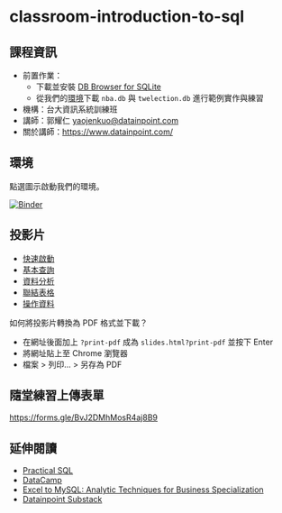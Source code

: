 # classroom-introduction-to-sql

## 課程資訊

- 前置作業： 
    - 下載並安裝 [DB Browser for SQLite](https://sqlitebrowser.org/dl/)
    - 從我們的[環境](https://mybinder.org/v2/gh/datainpoint/classroom-introduction-to-sql/master)下載 `nba.db` 與 `twelection.db` 進行範例實作與練習
- 機構：台大資訊系統訓練班
- 講師：郭耀仁 <yaojenkuo@datainpoint.com> 
- 關於講師：<https://www.datainpoint.com/>

## 環境

點選圖示啟動我們的環境。

[![Binder](https://mybinder.org/badge_logo.svg)](https://mybinder.org/v2/gh/datainpoint/classroom-introduction-to-sql/master)

## 投影片

- [快速啟動](slides/01-getting-started.slides.html)
- [基本查詢](slides/02-retrieving-data.slides.html)
- [資料分析](slides/03-analyzing-data.slides.html)
- [聯結表格](slides/04-merging-data.slides.html)
- [操作資料](slides/05-operating-data.slides.html)

如何將投影片轉換為 PDF 格式並下載？
- 在網址後面加上 `?print-pdf` 成為 `slides.html?print-pdf` 並按下 Enter
- 將網址貼上至 Chrome 瀏覽器
- 檔案 > 列印... > 另存為 PDF

## 隨堂練習上傳表單

<https://forms.gle/BvJ2DMhMosR4aj8B9>

## 延伸閱讀

- [Practical SQL](https://www.amazon.com/Practical-SQL-Beginners-Guide-Storytelling/dp/1593278276)
- [DataCamp](https://www.datacamp.com/search?q=sql&tap_a=5644-dce66f&tap_s=194899-1fb421&utm_medium=affiliate&utm_source=tonykuo)
- [Excel to MySQL: Analytic Techniques for Business Specialization](https://www.coursera.org/specializations/excel-mysql)
- [Datainpoint Substack](https://datainpoint.substack.com/about)